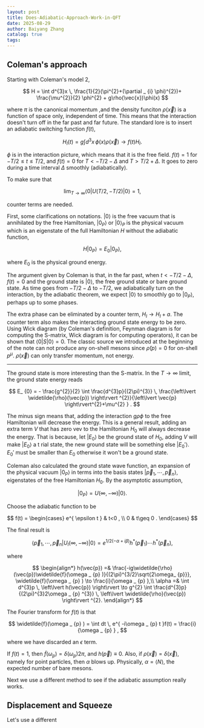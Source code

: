 ```yaml
---
layout: post
title: Does-Adiabatic-Approach-Work-in-QFT
date: 2025-08-29
author: Baiyang Zhang
catalog: true
tags:
---
```

## Coleman's approach

Starting with Coleman's model 2,

$$
H = \int d^{3}x \,  \frac{1}{2}(\pi^{2}+(\partial _ {i}  \phi)^{2})+ \frac{\mu^{2}}{2} \phi^{2} + g\rho(\vec{x})\phi(x)
$$

where $\pi$ is the canonical momentum ,and the density funciton $\rho(\vec{x})$ is a function of space only, independent of time. This means that the interaction doesn't turn off in the far past and far future. The standard lore is to insert an adiabatic switching function $f(t)$, 

$$
H_ {I}(t) = g \int d^{3}x \, \phi(x) \rho(\vec{x})\to  f(t) H_ {I}.
$$

$\phi$ is in the interaction picture, which means that it is the free field. $f(t) =1$ for $-T / 2\leq t\leq T /2$, and $f(t)=0$ for $T< - T /2-\Delta$ and $T > T / 2+\Delta$. It goes to zero during a time interval $\Delta$ smoothly (adiabatically). 

To make sure that 

$$
\lim_ { T \to \infty } \left\langle 0 \right\rvert U\left( T/2, - T/2 \right) \left\lvert 0 \right\rangle=1,
$$

counter terms are needed. 

First, some clarifications on notations. $\left\lvert 0 \right\rangle$ is the free vacuum that is annihilated by the free Hamiltonian, $\left\lvert 0_ {P} \right\rangle$ or $\left\lvert 0 \right\rangle_ {P}$ is the physical vacuum which is an eigenstate of the full Hamiltonian $H$ without the adiabatic function, 

$$
H \left\lvert 0_ {P} \right\rangle = E_ {0} \left\lvert 0_ {P} \right\rangle,
$$

where $E_ {0}$ is the physical ground energy. 

The argument given by Coleman is that, in the far past, when $t < -T / 2-\Delta$, $f(t)=0$ and the ground state is $\left\lvert 0 \right\rangle$, the free ground state or bare ground state. As time goes from $-T / 2-\Delta$ to $-T /2$, we adiabatically turn on the interaction, by the adiabatic theorem, we expect $\left\lvert 0 \right\rangle$ to smoothly go to $\left\lvert 0_ {P} \right\rangle$, perhaps up to some phases. 

The extra phase can be eliminated by a counter term, $H_ {I} \to H_ {I} +a$. The counter term also makes the interacting ground state energy to be zero. Using Wick diagram (by Coleman's definition, Feynman diagram is for computing the S-matrix, Wick diagram is for computing operators), it can be shown that $\left\langle 0 \right\rvert S\left\lvert 0 \right\rangle=0$. The classic source we introduced at the beginning of the note can not produce any on-shell mesons since $\widetilde{\rho}(p)=0$ for on-shell $p^{\mu}$. $\rho(\vec{x})$ can only transfer momentum, not energy.

- - -

The ground state is more interesting than the S-matrix. In the $T\to\infty$ limit, the ground state energy reads

$$
E_ {0} = - \frac{g^{2}}{2} \int \frac{d^{3}p}{(2\pi)^{3}} \, \frac{\left\lvert \widetilde{\rho}(\vec{p}) \right\rvert ^{2}}{\left\lvert \vec{p} \right\rvert^{2}+\mu^{2} } .
$$

The minus sign means that, adding the interaction $g\rho \phi$ to the free Hamiltonian will decrease the energy. This is a general result, adding an extra term $V$ that has zero vev to the Hamiltonian $H_ {0}$ will always decrease the energy. That is because, let $\left\lvert E_ {0} \right\rangle$ be the ground state of $H_ {0}$, adding $V$ will make $\left\lvert E_ {0} \right\rangle$ a t rial state, the new ground state will be something else $\left\lvert E_ {0}' \right\rangle$. $E_ {0}'$ must be smaller than $E_ {0}$ otherwise it won't be a ground state.

Coleman also calculated the ground state wave function, an expansion of the physical vacuum $\left\lvert 0_ {P} \right\rangle$ in terms into the basis states $\left\lvert \vec{p}_ {1},\cdots,\vec{p}_ {n} \right\rangle$, eigenstates of the free Hamiltonian $H_ {0}$. By the asymptotic assumption, 

$$
\left\lvert 0_ {P} \right\rangle = U(\infty,-\infty) \left\lvert 0 \right\rangle.
$$

Choose the adiabatic function to be 

$$
f(t) = \begin{cases}
e^{ \epsilon t }  & t<0 , \\
0  &  t\geq 0 .
\end{cases}
$$

The final result is 

$$
\left\langle \vec{p}_ {1},\cdots, \vec{p}_ {n} \right\rvert U_ {I}(\infty,-\infty)\left\lvert 0 \right\rangle = e^{ 1/2 (-\alpha+i\beta) } h^\ast (\vec{p}_ {1})\cdots h^\ast (\vec{p}_ {n}),
$$

where 

$$
\begin{align*}
h(\vec{p}) =& \frac{-ig\widetilde{\rho}(\vec{p})\widetilde{f}(\omega _ {p} )}{(2\pi)^{3/2}\sqrt{2\omega_ {p}}}, \widetilde{f}(\omega _ {p} ) \to  \frac{i}{\omega _ {p} },\\
\alpha =& \int d^{3}p \, \left\lvert h(\vec{p}) \right\rvert   \to  g^{2} \int \frac{d^{3}p}{(2\pi)^{3}2\omega _ {p} ^{3}} \, \left\lvert \widetilde{\rho}(\vec{p}) \right\rvert ^{2}. 
\end{align*}
$$

The Fourier transform for $f(t)$ is that 

$$
\widetilde{f}(\omega _ {p} ) = \int dt \, e^{ -i\omega _ {p} t }f(t) = \frac{i}{\omega _ {p} } ,
$$

where we have discarded an $\epsilon$ term.

If $f(t)=1$, then $\widetilde{f}(\omega _ {p})=\delta(\omega _ {p})2\pi$, and $h(\vec{p})\equiv {0}$. Also, if $\rho(\vec{x})=\delta(\vec{x})$, namely for point particles, then $\alpha$ blows up. Physically, $\alpha=\left\langle N \right\rangle$, the expected number of bare mesons.

Next we use a different method to see if the adiabatic assumption really works.

## Displacement and Squeeze

Let's use a different